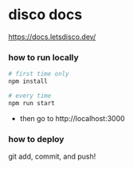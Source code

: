 # disco docs

https://docs.letsdisco.dev/

### how to run locally

```bash
# first time only
npm install

# every time 
npm run start
```

- then go to http://localhost:3000

### how to deploy

git add, commit, and push!
